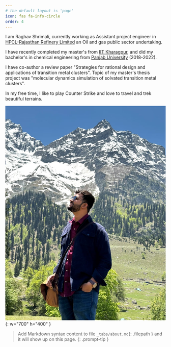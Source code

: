 ```yaml
---
# the default layout is 'page'
icon: fas fa-info-circle
order: 4
---
```

I am Raghav Shrimali, currently working as Assistant project engineer in [HPCL-Rajasthan Refinery Limited](https://www.hrrl.in/) an Oil and gas public sector undertaking.

I have recently completed my master's from [IIT Kharagpur](https://www.iitkgp.ac.in/), and did my bachelor's in chemical engineering from [Panjab University](https://puchd.ac.in/) (2018-2022).

I have co-author a review paper "Strategies for rational design and applications of transition metal clusters". Topic of my master's thesis project was "molecular dynamics simulation of solvated transition metal clusters".

In my free time, I like to play Counter Strike and love to travel and trek beautiful terrains. 

![Sonmarg trek](../assets/Sonmarg_trekking.jpeg){: w="700" h="400" }

> Add Markdown syntax content to file `_tabs/about.md`{: .filepath } and it will show up on this page.
{: .prompt-tip }
